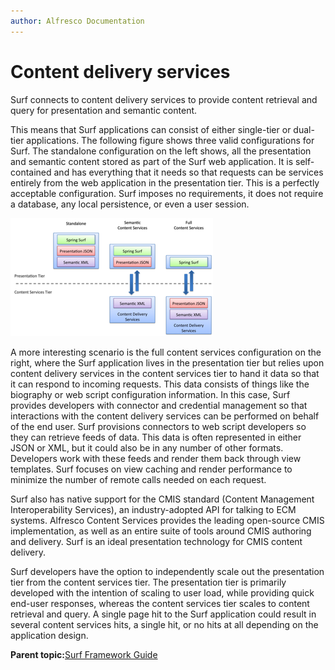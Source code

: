 ```yaml
---
author: Alfresco Documentation
---
```


# Content delivery services

Surf connects to content delivery services to provide content retrieval and query for presentation and semantic content.

This means that Surf applications can consist of either single-tier or dual-tier applications. The following figure shows three valid configurations for Surf. The standalone configuration on the left shows, all the presentation and semantic content stored as part of the Surf web application. It is self-contained and has everything that it needs so that requests can be services entirely from the web application in the presentation tier. This is a perfectly acceptable configuration. Surf imposes no requirements, it does not require a database, any local persistence, or even a user session.

![](../images/12-2.png)

A more interesting scenario is the full content services configuration on the right, where the Surf application lives in the presentation tier but relies upon content delivery services in the content services tier to hand it data so that it can respond to incoming requests. This data consists of things like the biography or web script configuration information. In this case, Surf provides developers with connector and credential management so that interactions with the content delivery services can be performed on behalf of the end user. Surf provisions connectors to web script developers so they can retrieve feeds of data. This data is often represented in either JSON or XML, but it could also be in any number of other formats. Developers work with these feeds and render them back through view templates. Surf focuses on view caching and render performance to minimize the number of remote calls needed on each request.

Surf also has native support for the CMIS standard \(Content Management Interoperability Services\), an industry-adopted API for talking to ECM systems. Alfresco Content Services provides the leading open-source CMIS implementation, as well as an entire suite of tools around CMIS authoring and delivery. Surf is an ideal presentation technology for CMIS content delivery.

Surf developers have the option to independently scale out the presentation tier from the content services tier. The presentation tier is primarily developed with the intention of scaling to user load, while providing quick end-user responses, whereas the content services tier scales to content retrieval and query. A single page hit to the Surf application could result in several content services hits, a single hit, or no hits at all depending on the application design.

**Parent topic:**[Surf Framework Guide](../concepts/surf-fwork-intro.md)

